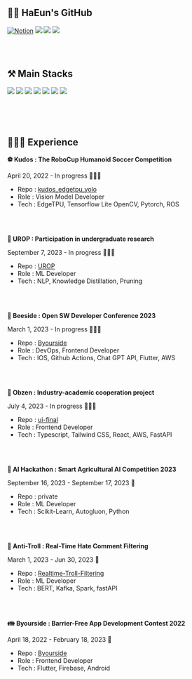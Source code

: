 <!-- <img align="right" src="https://github-readme-stats.vercel.app/api?username=YunHaaaa&theme=dracula&show_icons=true" />-->


## 👋🏻 HaEun's GitHub 
<a href="https://puddle-addition-e07.notion.site/HaEun-Yun-2b5fd9ed97a04165b28bbb056507b7e4"><img src="https://img.shields.io/badge/Notion-000000?style=flat-square&logo=Notion&logoColor=white" alt="Notion"></a>
<a href="https://velog.io/@yun_haaaa"><img src="https://img.shields.io/badge/Velog-20c997?style=flat-square&logo=velog&logoColor=white&style=margin-right: 100px"></a>
<a href="https://huggingface.co/Haaaaeun"><img src="https://img.shields.io/badge/Hugging%20Face-Haaaaeun-FF9F00?style=flat-square&logo=hugging%20face&logoColor=white"></a>
<a href="mailto:qlxqlrt2012@gmail.com"><img src="https://img.shields.io/badge/Gmail-EA4335?style=flat-square&logo=Gmail&logoColor=white&style=margin-right: 100px"></a>


  
</div><br><br>

## ⚒️ Main Stacks
<div style="text-align: left;">
    <img src="https://img.shields.io/badge/Python-3776AB?style=flat-square&logo=python&logoColor=white&style=margin-right: 100px">
    <img src="https://img.shields.io/badge/TypeScript-3178C6?style=flat-square&logo=typescript&logoColor=white&style=margin-right: 100px">
    <img src="https://img.shields.io/badge/Dart-0175C2?style=flat-square&logo=dart&logoColor=white&style=margin-right: 100px">
    <img src="https://img.shields.io/badge/React-61DAFB?style=flat-square&logo=react&logoColor=white&style=margin-right: 100px">
    <img src="https://img.shields.io/badge/Flutter-02569B?style=flat-square&logo=flutter&logoColor=white&style=margin-right: 100px">
    <img src="https://img.shields.io/badge/TensorFlow-FF6F00?style=flat-square&logo=tensorflow&logoColor=white&style=margin-right: 100px">
    <img src="https://img.shields.io/badge/PyTorch-EE4C2C?style=flat-square&logo=pytorch&logoColor=white&style=margin-right: 100px">
</div>



<br><br><br>

## 🧗🏻‍♀️ Experience


**⚽ Kudos : The RoboCup Humanoid Soccer Competition**

April 20, 2022 - In progress 🏃🏻‍♀️

- Repo : [kudos_edgetpu_yolo](https://github.com/Kudos12th/kudos_edgetpu_yolo)
- Role : Vision Model Developer
- Tech : EdgeTPU, Tensorflow Lite OpenCV, Pytorch, ROS


<br>
<br>

**📗 UROP : Participation in undergraduate research**

September 7, 2023 - In progress 🏃🏻‍♀️

- Repo : [UROP](https://github.com/YunHaaaa/UROP)
- Role : ML Developer
- Tech : NLP, Knowledge Distillation, Pruning

<br>
<br>


**🍯 Beeside : Open SW Developer Conference 2023**

March 1, 2023 - In progress 🏃🏻‍♀️

- Repo : [Byourside](https://github.com/GYEOTEURO/Byourside)
- Role : DevOps, Frontend Developer
- Tech : IOS, Github Actions, Chat GPT API, Flutter, AWS

<br>
<br>


**💬 Obzen : Industry-academic cooperation project**

July 4, 2023  - In progress 🏃🏻‍♀️

- Repo : [ui-final](https://github.com/kookmin-obzen-project/ui-final)
- Role : Frontend Developer
- Tech : Typescript, Tailwind CSS, React, AWS, FastAPI

<br>
<br>


**🍅 AI Hackathon : Smart Agricultural AI Competition 2023**

September 16, 2023 - September 17, 2023 👣

- Repo : private
- Role : ML Developer
- Tech : Scikit-Learn, Autogluon, Python

<br>
<br>


**🧟 Anti-Troll : Real-Time Hate Comment Filtering**

March 1, 2023 - Jun 30, 2023 👣

- Repo : [Realtime-Troll-Filtering](https://github.com/noooey/Realtime-Troll-Filtering)
- Role : ML Developer
- Tech : BERT, Kafka, Spark, fastAPI

<br>
<br>


**👪 **Byourside** : Barrier-Free App Development Contest 2022**

April 18, 2022 - February 18, 2023 👣

- Repo : [Byourside](https://github.com/GYEOTEURO/Byourside)
- Role : Frontend Developer
- Tech : Flutter, Firebase, Android

<br>
<br>

</p>



